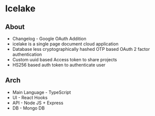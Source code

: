# Icelake

## About
* Changelog - Google OAuth Addition
* icelake is a single page document cloud application
* Database less cryptographically hashed OTP based OAuth 2 factor authentication
* Custom uuid based Access token to share projects
* HS256 based auth token to authenticate user

## Arch
* Main Language - TypeScript
* UI - React Hooks
* API - Node JS + Express
* DB - Mongo DB